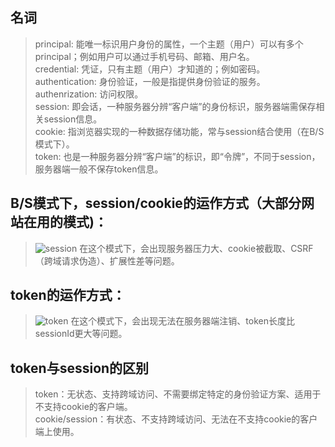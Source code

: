 ## 名词
> principal: 能唯一标识用户身份的属性，一个主题（用户）可以有多个principal；例如用户可以通过手机号码、邮箱、用户名。  
credential: 凭证，只有主题（用户）才知道的；例如密码。  
authentication: 身份验证，一般是指提供身份验证的服务。  
authenrization: 访问权限。  
session:  即会话，一种服务器分辨“客户端”的身份标识，服务器端需保存相关session信息。  
cookie: 指浏览器实现的一种数据存储功能，常与session结合使用（在B/S模式下）。  
token: 也是一种服务器分辨“客户端”的标识，即“令牌”，不同于session，服务器端一般不保存token信息。  

## B/S模式下，session/cookie的运作方式（大部分网站在用的模式)：
> ![session](https://user-images.githubusercontent.com/43370259/125188162-5de82000-e265-11eb-8230-0ce4976fe9d0.PNG)
> 在这个模式下，会出现服务器压力大、cookie被截取、CSRF（跨域请求伪造）、扩展性差等问题。  

## token的运作方式：
> ![token](https://user-images.githubusercontent.com/43370259/125188178-6c363c00-e265-11eb-93ca-ad109feb742f.PNG)
> 在这个模式下，会出现无法在服务器端注销、token长度比sessionId更大等问题。  

## token与session的区别
> token：无状态、支持跨域访问、不需要绑定特定的身份验证方案、适用于不支持cookie的客户端。  
> cookie/session：有状态、不支持跨域访问、无法在不支持cookie的客户端上使用。
> 

